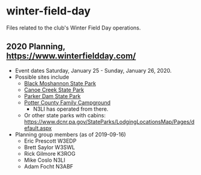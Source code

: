 # winter-field-day
Files related to the club's Winter Field Day operations.

## 2020 Planning, <https://www.winterfieldday.com/>

- Event dates Saturday, January 25 - Sunday, January 26, 2020.
- Possible sites include
  - [Black Moshannon State Park](https://www.dcnr.pa.gov/StateParks/FindAPark/BlackMoshannonStatePark/Pages/default.aspx)
  - [Canoe Creek State Park](https://www.dcnr.pa.gov/StateParks/FindAPark/CanoeCreekStatePark/Pages/default.aspx)
  - [Parker Dam State Park](https://www.dcnr.pa.gov/StateParks/FindAPark/ParkerDamStatePark/Pages/default.aspx)
  - [Potter County Family Campground](https://www.dcnr.pa.gov/StateParks/LodgingLocationsMap/Pages/default.aspx)
    - N3LI has operated from there.
  - Or other state parks with cabins: <https://www.dcnr.pa.gov/StateParks/LodgingLocationsMap/Pages/default.aspx>
- Planning group members (as of 2019-09-16)
  - Eric Prescott W3EDP
  - Brett Saylor W3SWL
  - Rick Gilmore K3ROG
  - Mike Coslo N3LI
  - Adam Focht N3ABF
